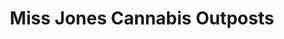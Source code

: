 ---
title: "Miss Jones Cannabis Outposts"
url: /barrie/miss-jones-cannabis-outposts/
shop: cannabis
---